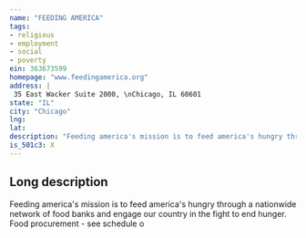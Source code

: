 ```yaml
---
name: "FEEDING AMERICA"
tags:
- religious
- employment
- social
- poverty
ein: 363673599
homepage: "www.feedingamerica.org"
address: |
 35 East Wacker Suite 2000, \nChicago, IL 60601
state: "IL"
city: "Chicago"
lng: 
lat: 
description: "Feeding america's mission is to feed america's hungry through a nationwide network of food banks and engage our country in the fight to end hunger"
is_501c3: X
---
```


## Long description

Feeding america's mission is to feed america's hungry through a nationwide network of food banks and engage our country in the fight to end hunger. Food procurement - see schedule o
